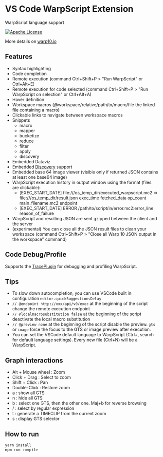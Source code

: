 # VS Code WarpScript Extension

WarpScript language support

[![Apache License](https://img.shields.io/badge/license-Apache%202.0-orange.svg?style=flat-square)](http://www.apache.org/licenses/LICENSE-2.0)

More details on [warp10.io](https://www.warp10.io)

## Features

- Syntax highlighting
- Code completion
- Remote execution (command Ctrl+Shift+P > "Run WarpScript" or Ctrl+Alt+E)
- Remote execution for code selected (command Ctrl+Shift+P > "Run WarpScript on selection" or Ctrl+Alt+A)
- Hover definition
- Workspace macros (@workspace/relative/path/to/macro/file the linked file containing a macro)
- Clickable links to navigate between workspace macros
- Snippets
  - macro
  - mapper
  - bucketize
  - reduce
  - filter
  - apply
  - discovery
- Embedded Dataviz
- Embedded [Discovery](https://discovery.warp10.io/) support
- Embedded base 64 image viewer (visible only if returned JSON contains at least one base64 image)
- WarpScript execution history in output window using the format (files are clickable):
  - [EXEC_START_DATE] file:///os_temp_dir/executed_warpscript.mc2 => file:///os_temp_dir/result.json exec_time fetched_data op_count main_filename.mc2 endpoint
  - [EXEC_START_DATE] ERROR /path/to/script/in/error.mc2:error_line reason_of_failure
- WarpScript and resulting JSON are sent gzipped between the client and the server
- (experimental) You can close all the JSON result files to clean your workspace (command Ctrl+Shift+P > "Close all Warp&nbsp;10 JSON output in the workspace" command)

## Code Debug/Profile

Supports the [TracePlugin](https://studio.senx.io/#/ad/trace-plugin-info) for debugging and profiling WarpScript.

## Tips

- To slow down autocompletion, you can use VSCode built in configuration `editor.quickSuggestionsDelay`
- `// @endpoint http://xxx/api/v0/exec` at the beginning of the script change the remote execution endpoint
- `// @localmacrosubstitution false` at the beginning of the script deactivate the local macro substitution
- `// @preview none` at the beginning of the script disable the preview. `gts` or `image` force the focus to the GTS or image preview after execution.
- You can set the VSCode default language to WarpScript (Ctrl+, search for default language settings). Every new file (Ctrl+N) will be a WarpScript.

## Graph interactions

- Alt + Mouse wheel : Zoom
- Click + Drag : Select to zoom
- Shift + Click : Pan
- Double-Click : Restore zoom
- a : show all GTS
- n : hide all GTS
- b : select one GTS, then the other one. Maj+b for reverse browsing
- / : select by regular expression
- t : generate a TIMECLIP from the current zoom
- s : display GTS selector


## How to run

```bash
yarn install
npm run compile
```
